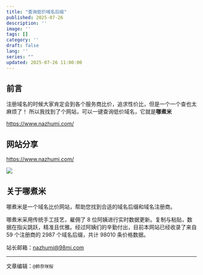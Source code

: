 ```yaml
---
title: "查询低价域名后缀"
published: 2025-07-26
description: ''
image: ''
tags: []
category: ''
draft: false 
lang: ''
series: ""
updated: 2025-07-26 11:00:00
---
```

## 前言
注册域名的时候大家肯定会到各个服务商比价，追求性价比，但是一个一个查也太麻烦了！
所以我找到了个网站，可以一键查询低价域名，它就是**哪煮米**


https://www.nazhumi.com/

## 网站分享

https://www.nazhumi.com/

<img src="https://img.sakura.ink/file/AgACAgUAAyEGAASIHQfFAAMiaIRG07eTk4LsWaMWu9jLU8vnzpgAAubDMRviCClUjHL9Rrdns4UBAAMCAAN3AAM2BA.png">

## 关于哪煮米
哪煮米是一个域名比价网站，帮助您找到合适的域名后缀和域名注册商。

哪煮米采用传统手工技艺，雇佣了 8 位阿姨进行实时数据更新。复制与粘贴，数据在指尖跳跃，精准且优雅。经过阿姨们的辛勤付出，目前本网站已经收录了来自 59 个注册商的 2987 个域名后缀，共计 98010 条价格数据。

站长邮箱：nazhumi@98mi.com

---

文章编辑：`@鈴奈咲桜`